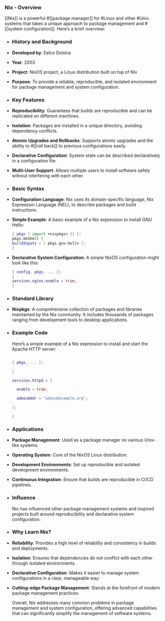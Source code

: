 ### **Nix - Overview**

[[Nix]] is a powerful #[[package manager]] for #Linux and other #Unix systems that takes a unique approach to package management and #[[system configuration]]. Here’s a brief overview:
- ### **History and Background**
- **Developed by**: Eelco Dolstra
- **Year**: 2003
- **Project**: NixOS project, a Linux distribution built on top of Nix
- **Purpose**: To provide a reliable, reproducible, and isolated environment for package management and system configuration.
- ### **Key Features**
- **Reproducibility**: Guarantees that builds are reproducible and can be replicated on different machines.
- **Isolation**: Packages are installed in a unique directory, avoiding dependency conflicts.
- **Atomic Upgrades and Rollbacks**: Supports atomic upgrades and the ability to #[[roll back]] to previous configurations easily.
- **Declarative Configuration**: System state can be described declaratively in a configuration file.
- **Multi-User Support**: Allows multiple users to install software safely without interfering with each other.
- ### **Basic Syntax**
- **Configuration Language**: Nix uses its domain-specific language, Nix Expression Language (NEL), to describe packages and build instructions.
- **Simple Example**: A basic example of a Nix expression to install GNU Hello:
  
  ```nix
  { pkgs ? import <nixpkgs> {} }:
  pkgs.mkShell {
  buildInputs = [ pkgs.gnu-hello ];
  }
  ```
- **Declarative System Configuration**: A simple NixOS configuration might look like this:
  
  ```nix
  { config, pkgs, ... }:
  {
  services.nginx.enable = true;
  }
  ```
- ### **Standard Library**
- **Nixpkgs**: A comprehensive collection of packages and libraries maintained by the Nix community. It includes thousands of packages ranging from development tools to desktop applications.
- ### **Example Code**
  
  Here’s a simple example of a Nix expression to install and start the Apache HTTP server:
  
  ```nix
  
  { pkgs, ... }:
  
  {
  
  services.httpd = {
  
    enable = true;
  
    adminAddr = "admin@example.org";
  
  };
  
  }
  
  ```
- ### **Applications**
- **Package Management**: Used as a package manager on various Unix-like systems.
- **Operating System**: Core of the NixOS Linux distribution.
- **Development Environments**: Set up reproducible and isolated development environments.
- **Continuous Integration**: Ensure that builds are reproducible in CI/CD pipelines.
- ### **Influence**
  
  Nix has influenced other package management systems and inspired projects built around reproducibility and declarative system configuration.
- ### **Why Learn Nix?**
- **Reliability**: Provides a high level of reliability and consistency in builds and deployments.
- **Isolation**: Ensures that dependencies do not conflict with each other through isolated environments.
- **Declarative Configuration**: Makes it easier to manage system configurations in a clear, manageable way.
- **Cutting-edge Package Management**: Stands at the forefront of modern package management practices.
  
  Overall, Nix addresses many common problems in package management and system configuration, offering advanced capabilities that can significantly simplify the management of software systems.
